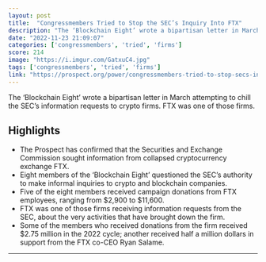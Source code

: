 ```yaml
---
layout: post
title:  "Congressmembers Tried to Stop the SEC’s Inquiry Into FTX"
description: "The ‘Blockchain Eight’ wrote a bipartisan letter in March attempting to chill the SEC’s information requests to crypto firms. FTX was one of those firms."
date: "2022-11-23 21:09:07"
categories: ['congressmembers', 'tried', 'firms']
score: 214
image: "https://i.imgur.com/GatxuC4.jpg"
tags: ['congressmembers', 'tried', 'firms']
link: "https://prospect.org/power/congressmembers-tried-to-stop-secs-inquiry-into-ftx/"
---
```


The ‘Blockchain Eight’ wrote a bipartisan letter in March attempting to chill the SEC’s information requests to crypto firms. FTX was one of those firms.

## Highlights

- The Prospect has confirmed that the Securities and Exchange Commission sought information from collapsed cryptocurrency exchange FTX.
- Eight members of the ‘Blockchain Eight’ questioned the SEC’s authority to make informal inquiries to crypto and blockchain companies.
- Five of the eight members received campaign donations from FTX employees, ranging from $2,900 to $11,600.
- FTX was one of those firms receiving information requests from the SEC, about the very activities that have brought down the firm.
- Some of the members who received donations from the firm received $2.75 million in the 2022 cycle; another received half a million dollars in support from the FTX co-CEO Ryan Salame.

---
